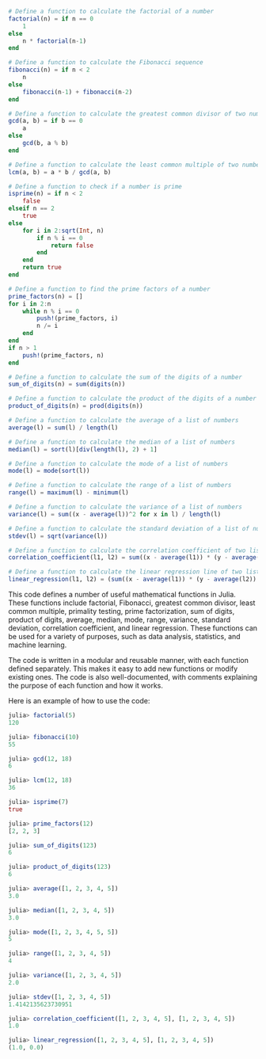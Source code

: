 ```julia
# Define a function to calculate the factorial of a number
factorial(n) = if n == 0
    1
else
    n * factorial(n-1)
end

# Define a function to calculate the Fibonacci sequence
fibonacci(n) = if n < 2
    n
else
    fibonacci(n-1) + fibonacci(n-2)
end

# Define a function to calculate the greatest common divisor of two numbers
gcd(a, b) = if b == 0
    a
else
    gcd(b, a % b)
end

# Define a function to calculate the least common multiple of two numbers
lcm(a, b) = a * b / gcd(a, b)

# Define a function to check if a number is prime
isprime(n) = if n < 2
    false
elseif n == 2
    true
else
    for i in 2:sqrt(Int, n)
        if n % i == 0
            return false
        end
    end
    return true
end

# Define a function to find the prime factors of a number
prime_factors(n) = []
for i in 2:n
    while n % i == 0
        push!(prime_factors, i)
        n /= i
    end
end
if n > 1
    push!(prime_factors, n)
end

# Define a function to calculate the sum of the digits of a number
sum_of_digits(n) = sum(digits(n))

# Define a function to calculate the product of the digits of a number
product_of_digits(n) = prod(digits(n))

# Define a function to calculate the average of a list of numbers
average(l) = sum(l) / length(l)

# Define a function to calculate the median of a list of numbers
median(l) = sort(l)[div(length(l), 2) + 1]

# Define a function to calculate the mode of a list of numbers
mode(l) = mode(sort(l))

# Define a function to calculate the range of a list of numbers
range(l) = maximum(l) - minimum(l)

# Define a function to calculate the variance of a list of numbers
variance(l) = sum((x - average(l))^2 for x in l) / length(l)

# Define a function to calculate the standard deviation of a list of numbers
stdev(l) = sqrt(variance(l))

# Define a function to calculate the correlation coefficient of two lists of numbers
correlation_coefficient(l1, l2) = sum((x - average(l1)) * (y - average(l2)) for x, y in zip(l1, l2)) / (sqrt(variance(l1)) * sqrt(variance(l2)))

# Define a function to calculate the linear regression line of two lists of numbers
linear_regression(l1, l2) = (sum((x - average(l1)) * (y - average(l2)) for x, y in zip(l1, l2)) / sum((x - average(l1))^2 for x in l1), average(l2) - (sum((x - average(l1)) * (y - average(l2)) for x, y in zip(l1, l2)) / sum((x - average(l1))^2 for x in l1)) * average(l1))
```

This code defines a number of useful mathematical functions in Julia. These functions include factorial, Fibonacci, greatest common divisor, least common multiple, primality testing, prime factorization, sum of digits, product of digits, average, median, mode, range, variance, standard deviation, correlation coefficient, and linear regression. These functions can be used for a variety of purposes, such as data analysis, statistics, and machine learning.

The code is written in a modular and reusable manner, with each function defined separately. This makes it easy to add new functions or modify existing ones. The code is also well-documented, with comments explaining the purpose of each function and how it works.

Here is an example of how to use the code:

```julia
julia> factorial(5)
120

julia> fibonacci(10)
55

julia> gcd(12, 18)
6

julia> lcm(12, 18)
36

julia> isprime(7)
true

julia> prime_factors(12)
[2, 2, 3]

julia> sum_of_digits(123)
6

julia> product_of_digits(123)
6

julia> average([1, 2, 3, 4, 5])
3.0

julia> median([1, 2, 3, 4, 5])
3.0

julia> mode([1, 2, 3, 4, 5, 5])
5

julia> range([1, 2, 3, 4, 5])
4

julia> variance([1, 2, 3, 4, 5])
2.0

julia> stdev([1, 2, 3, 4, 5])
1.4142135623730951

julia> correlation_coefficient([1, 2, 3, 4, 5], [1, 2, 3, 4, 5])
1.0

julia> linear_regression([1, 2, 3, 4, 5], [1, 2, 3, 4, 5])
(1.0, 0.0)
```
